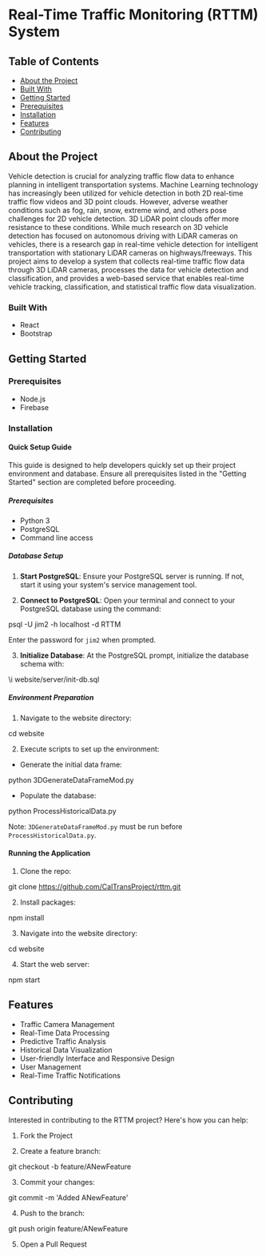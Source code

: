 # Real-Time Traffic Monitoring (RTTM) System

## Table of Contents

- [About the Project](#about-the-project)
- [Built With](#built-with)
- [Getting Started](#getting-started)
- [Prerequisites](#prerequisites)
- [Installation](#installation)
- [Features](#features)
- [Contributing](#contributing)

## About the Project

Vehicle detection is crucial for analyzing traffic flow data to enhance planning in intelligent transportation systems. Machine Learning technology has increasingly been utilized for vehicle detection in both 2D real-time traffic flow videos and 3D point clouds. However, adverse weather conditions such as fog, rain, snow, extreme wind, and others pose challenges for 2D vehicle detection. 3D LiDAR point clouds offer more resistance to these conditions. While much research on 3D vehicle detection has focused on autonomous driving with LiDAR cameras on vehicles, there is a research gap in real-time vehicle detection for intelligent transportation with stationary LiDAR cameras on highways/freeways. This project aims to develop a system that collects real-time traffic flow data through 3D LiDAR cameras, processes the data for vehicle detection and classification, and provides a web-based service that enables real-time vehicle tracking, classification, and statistical traffic flow data visualization.

### Built With

- React
- Bootstrap

## Getting Started

### Prerequisites

- Node.js
- Firebase

### Installation

#### Quick Setup Guide

This guide is designed to help developers quickly set up their project environment and database. Ensure all prerequisites listed in the "Getting Started" section are completed before proceeding.

##### Prerequisites

- Python 3
- PostgreSQL
- Command line access

##### Database Setup

1. **Start PostgreSQL**: Ensure your PostgreSQL server is running. If not, start it using your system's service management tool.

2. **Connect to PostgreSQL**: Open your terminal and connect to your PostgreSQL database using the command:

psql -U jim2 -h localhost -d RTTM

Enter the password for `jim2` when prompted.

3. **Initialize Database**: At the PostgreSQL prompt, initialize the database schema with:

\i website/server/init-db.sql

##### Environment Preparation

1. Navigate to the website directory:

cd website

2. Execute scripts to set up the environment:

- Generate the initial data frame:

python 3DGenerateDataFrameMod.py

- Populate the database:

python ProcessHistoricalData.py

Note: `3DGenerateDataFrameMod.py` must be run before `ProcessHistoricalData.py`.

#### Running the Application

1. Clone the repo:

git clone https://github.com/CalTransProject/rttm.git

2. Install packages:

npm install

3. Navigate into the website directory:

cd website

4. Start the web server:

npm start

## Features

- Traffic Camera Management
- Real-Time Data Processing
- Predictive Traffic Analysis
- Historical Data Visualization
- User-friendly Interface and Responsive Design
- User Management
- Real-Time Traffic Notifications

## Contributing

Interested in contributing to the RTTM project? Here's how you can help:

1. Fork the Project

2. Create a feature branch:

git checkout -b feature/ANewFeature

3. Commit your changes:

git commit -m 'Added ANewFeature'

4. Push to the branch:

git push origin feature/ANewFeature

5. Open a Pull Request